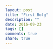 ```yaml
---
layout: post
title: "First Bolg"
description: ""
date: 2016-09-23
tags: []
comments: true
share: true
---
```

